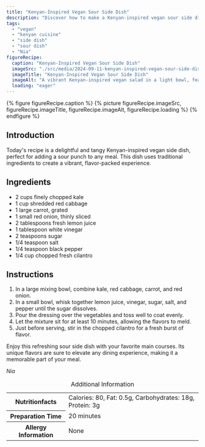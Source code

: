 ```yaml
---
title: "Kenyan-Inspired Vegan Sour Side Dish"
description: "Discover how to make a Kenyan-inspired vegan sour side dish. This recipe is perfect for adding a tangy flavor to your meals, using healthy ingredients."
tags:
  - "vegan"
  - "kenyan cuisine"
  - "side dish"
  - "sour dish"
  - "Nia"
figureRecipe: 
  caption: "Kenyan-Inspired Vegan Sour Side Dish"
  imageSrc: "./src/media/2024-09-11-kenyan-inspired-vegan-sour-side-dish-9672.png"
  imageTitle: "Kenyan-Inspired Vegan Sour Side Dish"
  imageAlt: "A vibrant Kenyan-inspired vegan salad in a light bowl, featuring kale, red cabbage, carrot, and onion, dressed in a glossy lemon-vinegar mix, garnished with cilantro, in natural light."
  loading: "eager"
---
```


{% figure figureRecipe.caption %}
{% picture figureRecipe.imageSrc, figureRecipe.imageTitle, figureRecipe.imageAlt, figureRecipe.loading %}
{% endfigure %}

## Introduction

Today's recipe is a delightful and tangy Kenyan-inspired vegan side dish, perfect for adding a sour punch to any meal. This dish uses traditional ingredients to create a vibrant, flavor-packed experience.

## Ingredients

- 2 cups finely chopped kale
- 1 cup shredded red cabbage
- 1 large carrot, grated
- 1 small red onion, thinly sliced
- 2 tablespoons fresh lemon juice
- 1 tablespoon white vinegar
- 2 teaspoons sugar
- 1/4 teaspoon salt
- 1/4 teaspoon black pepper
- 1/4 cup chopped fresh cilantro

## Instructions

1. In a large mixing bowl, combine kale, red cabbage, carrot, and red onion.
2. In a small bowl, whisk together lemon juice, vinegar, sugar, salt, and pepper until the sugar dissolves.
3. Pour the dressing over the vegetables and toss well to coat evenly.
4. Let the mixture sit for at least 10 minutes, allowing the flavors to meld.
5. Just before serving, stir in the chopped cilantro for a fresh burst of flavor.

Enjoy this refreshing sour side dish with your favorite main courses. Its unique flavors are sure to elevate any dining experience, making it a memorable part of your meal.

*Nia*

<table><caption class='sr-only'>Additional Information</caption><tr><th>Nutritionfacts</th><td>Calories: 80, Fat: 0.5g, Carbohydrates: 18g, Protein: 3g&nbsp;</td></tr><tr><th>Preparation Time</th><td>20 minutes&nbsp;</td></tr><tr><th>Allergy Information</th><td>None&nbsp;</td></tr></table>

